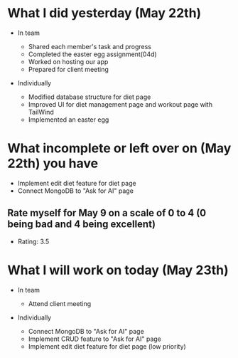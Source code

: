 # What I did yesterday (May 22th)
- In team
    - Shared each member's task and progress
    - Completed the easter egg assignment(04d)
    - Worked on hosting our app
    - Prepared for client meeting

- Individually
    - Modified database structure for diet page
    - Improved UI for diet management page and workout page with TailWind
    - Implemented an easter egg

# What incomplete or left over on (May 22th) you have
- Implement edit diet feature for diet page
- Connect MongoDB to "Ask for AI" page

## Rate myself for May 9 on a scale of 0 to 4 (0 being bad and 4 being excellent)
- Rating: 3.5

# What I will work on today (May 23th)
- In team
    - Attend client meeting

- Individually
    - Connect MongoDB to "Ask for AI" page
    - Implement CRUD feature to "Ask for AI" page
    - Implement edit diet feature for diet page (low priority)
